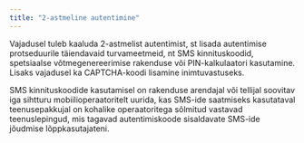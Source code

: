```yaml
---
title: "2-astmeline autentimine"
---
```

Vajadusel tuleb kaaluda 2-astmelist autentimist, st lisada autentimise
protseduurile täiendavaid turvameetmeid, nt SMS kinnituskoodid, spetsiaalse
võtmegenereerimise rakenduse või PIN-kalkulaatori kasutamine. Lisaks vajadusel
ka CAPTCHA-koodi lisamine inimtuvastuseks.  

SMS kinnituskoodide kasutamisel on rakenduse arendajal või tellijal soovitav iga
sihtturu mobiilioperaatoritelt uurida, kas SMS-ide saatmiseks kasutataval
teenusepakkujal on kohalike operaatoritega sõlmitud vastavad teenuslepingud, mis
tagavad autentimiskoode sisaldavate SMS-ide jõudmise lõppkasutajateni.
